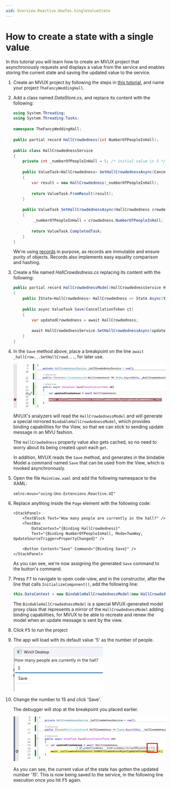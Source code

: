```yaml
---
uid: Overview.Reactive.HowTos.SingleValueState
---
```


# How to create a state with a single value

In this tutorial you will learn how to create an MVUX project that asynchronously requests and displays a value from the service
and enables storing the current state and saving the updated value to the service.

1. Create an MVUX project by following the steps in
[this tutorial](xref:Overview.Reactive.HowTos.CreateMvuxProject), and name your project `TheFancyWeddingHall`.

1. Add a class named *DataStore.cs*, and replace its content with the following:

    ```c#
    using System.Threading;
    using System.Threading.Tasks;

    namespace TheFancyWeddingHall;

    public partial record HallCrowdedness(int NumberOfPeopleInHall);

    public class HallCrowdednessService
    {
        private int _numberOfPeopleInHall = 5; /* initial value is 5 */

        public ValueTask<HallCrowdedness> GetHallCrowdednessAsync(CancellationToken ct)
        {
            var result = new HallCrowdedness(_numberOfPeopleInHall);

            return ValueTask.FromResult(result);
        }

        public ValueTask SetHallCrowdednessAsync(HallCrowdedness crowdedness, CancellationToken ct)
        {
             _numberOfPeopleInHall = crowdedness.NumberOfPeopleInHall;

            return ValueTask.CompletedTask;
        }
    }
    ```

    We're using [records](https://learn.microsoft.com/en-us/dotnet/csharp/language-reference/builtin-types/record) in purpose,
    as records are immutable and ensure purity of objects. Records also implements easy equality comparison and hashing.

1. Create a file named *HallCrowdedness.cs* replacing its content with the following:

    ```c#
    public partial record HallCrowdednessModel(HallCrowdednessService HallCrowdednessService)
    {   
        public IState<HallCrowdedness> HallCrowdedness => State.Async(this, HallCrowdednessService.GetHallCrowdednessAsync);

        public async ValueTask Save(CancellationToken ct)
        {
            var updatedCrowdedness = await HallCrowdedness;

            await HallCrowdednessService.SetHallCrowdednessAsync(updatedCrowdedness, ct);
        }
    }
    ```

1. In the `Save` method above, place a breakpoint on the line `await _hallCrow...SetHallCrowd...`, for later use.

    ![](Assets/SingleValueState-2.jpg)

    MVUX's analyzers will read the `HallCrowdednessModel` and will generate a special mirrored `BindableHallCrowdednessModel`,
    which provides binding capabilities for the View, so that we can stick to sending update message in an MVU fashion.
    
    The `HallCrowdedness` property value also gets cached, so no need to worry about its being created upon each `get`.
    
    In addition, MVUX reads the `Save` method, and generates in the bindable Model a command named `Save` that can be used from the View, which is invoked asynchronously.
                                                                                                                                                                                 
    <!-- TODO the generated code can be inspected via project->analyzers etc. -->

1. Open the file `MainView.xaml` and add the following namespace to the XAML:

    `xmlns:mvux="using:Uno.Extensions.Reactive.UI"`

1. Replace anything inside the `Page` element with the following code:

    ```xaml
    <StackPanel>
        <TextBlock Text="How many people are currently in the hall?" />
        <TextBox 
            DataContext="{Binding HallCrowdedness}"
            Text="{Binding NumberOfPeopleInHall, Mode=TwoWay, UpdateSourceTrigger=PropertyChanged}" />

        <Button Content="Save" Command="{Binding Save}" />
    </StackPanel>
    ```

    As you can see, we're now assigning the generated `Save` command to the button's command.

1. Press <kbd>F7</kbd> to navigate to open code-view, and in the constructor, after the line that calls `InitializeComponent()`, add the following line:

    ```c#
    this.DataContext = new BindableHallCrowdednessModel(new HallCrowdednessService());
    ```

    The `BindableHallCrowdednessModel` is a special MVUX-generated model proxy class that represents a mirror of the `HallCrowdednessModel` adding binding capabilities,
    for MVUX to be able to recreate and renew the model when an update message is sent by the view.  

1. Click <kbd>F5</kbd> to run the project

1. The app will load with its default value '5' as the number of people.
    
    ![](Assets/SingleValueState-1.jpg)

1. Change the number to 15 and click 'Save'.

    The debugger will stop at the breakpoint you placed earlier. <!--(See step No. x)-->
    
    ![](Assets/SingleValueState-3.jpg)
    
    As you can see, the current value of the state has gotten the updated number '_15_'.
    This is now being saved to the service, in the following line execution once you hit <kbd>F5</kbd> again.
